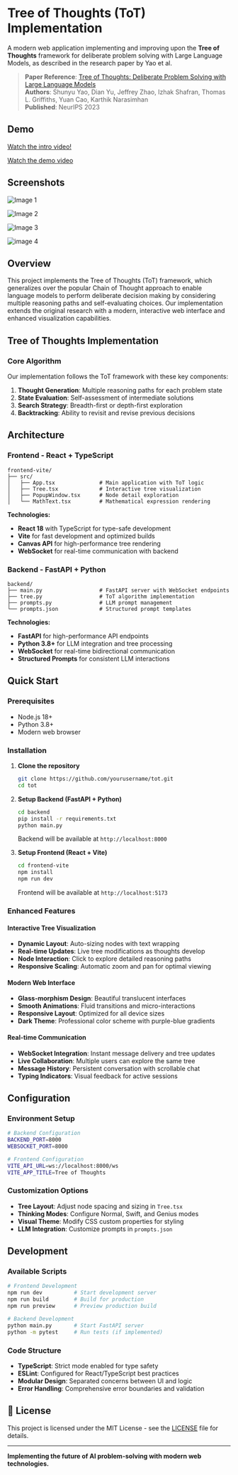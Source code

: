 # Tree of Thoughts (ToT) Implementation

A modern web application implementing and improving upon the **Tree of Thoughts** framework for deliberate problem solving with Large Language Models, as described in the research paper by Yao et al.

> **Paper Reference**: [Tree of Thoughts: Deliberate Problem Solving with Large Language Models](https://arxiv.org/abs/2305.10601)  
> **Authors**: Shunyu Yao, Dian Yu, Jeffrey Zhao, Izhak Shafran, Thomas L. Griffiths, Yuan Cao, Karthik Narasimhan  
> **Published**: NeurIPS 2023

## Demo

[Watch the intro video!](https://www.youtube.com/watch?v=DQgDHpB9s6c)

[Watch the demo video](https://youtu.be/m7taCYxkgDk)

## Screenshots

![Image 1](images/Screenshot%202025-09-14%20at%2012.12.32 PM.png)

![Image 2](images/Screenshot%202025-09-14%20at%2012.12.45 PM.png)

![Image 3](images/Screenshot%202025-09-14%20at%2012.13.05 PM.png)

![image 4](images/Screenshot%202025-09-14%20at%2012.13.14 PM.png)

## Overview

This project implements the Tree of Thoughts (ToT) framework, which generalizes over the popular Chain of Thought approach to enable language models to perform deliberate decision making by considering multiple reasoning paths and self-evaluating choices. Our implementation extends the original research with a modern, interactive web interface and enhanced visualization capabilities.

## Tree of Thoughts Implementation

### Core Algorithm
Our implementation follows the ToT framework with these key components:

1. **Thought Generation**: Multiple reasoning paths for each problem state
2. **State Evaluation**: Self-assessment of intermediate solutions
3. **Search Strategy**: Breadth-first or depth-first exploration
4. **Backtracking**: Ability to revisit and revise previous decisions


## Architecture

### Frontend - React + TypeScript
```
frontend-vite/
├── src/
│   ├── App.tsx              # Main application with ToT logic
│   ├── Tree.tsx             # Interactive tree visualization
│   ├── PopupWindow.tsx      # Node detail exploration
│   └── MathText.tsx         # Mathematical expression rendering
```

**Technologies:**
- **React 18** with TypeScript for type-safe development
- **Vite** for fast development and optimized builds
- **Canvas API** for high-performance tree rendering
- **WebSocket** for real-time communication with backend

### Backend - FastAPI + Python
```
backend/
├── main.py                  # FastAPI server with WebSocket endpoints
├── tree.py                  # ToT algorithm implementation
├── prompts.py               # LLM prompt management
└── prompts.json             # Structured prompt templates
```

**Technologies:**
- **FastAPI** for high-performance API endpoints
- **Python 3.8+** for LLM integration and tree processing
- **WebSocket** for real-time bidirectional communication
- **Structured Prompts** for consistent LLM interactions

## Quick Start

### Prerequisites
- Node.js 18+
- Python 3.8+
- Modern web browser

### Installation

1. **Clone the repository**
   ```bash
   git clone https://github.com/yourusername/tot.git
   cd tot
   ```

2. **Setup Backend (FastAPI + Python)**
   ```bash
   cd backend
   pip install -r requirements.txt
   python main.py
   ```
   Backend will be available at `http://localhost:8000`

3. **Setup Frontend (React + Vite)**
   ```bash
   cd frontend-vite
   npm install
   npm run dev
   ```
   Frontend will be available at `http://localhost:5173`

### Enhanced Features

#### Interactive Tree Visualization
- **Dynamic Layout**: Auto-sizing nodes with text wrapping
- **Real-time Updates**: Live tree modifications as thoughts develop
- **Node Interaction**: Click to explore detailed reasoning paths
- **Responsive Scaling**: Automatic zoom and pan for optimal viewing

#### Modern Web Interface
- **Glass-morphism Design**: Beautiful translucent interfaces
- **Smooth Animations**: Fluid transitions and micro-interactions
- **Responsive Layout**: Optimized for all device sizes
- **Dark Theme**: Professional color scheme with purple-blue gradients

#### Real-time Communication
- **WebSocket Integration**: Instant message delivery and tree updates
- **Live Collaboration**: Multiple users can explore the same tree
- **Message History**: Persistent conversation with scrollable chat
- **Typing Indicators**: Visual feedback for active sessions

## Configuration

### Environment Setup
```bash
# Backend Configuration
BACKEND_PORT=8000
WEBSOCKET_PORT=8000

# Frontend Configuration
VITE_API_URL=ws://localhost:8000/ws
VITE_APP_TITLE=Tree of Thoughts
```

### Customization Options
- **Tree Layout**: Adjust node spacing and sizing in `Tree.tsx`
- **Thinking Modes**: Configure Normal, Swift, and Genius modes
- **Visual Theme**: Modify CSS custom properties for styling
- **LLM Integration**: Customize prompts in `prompts.json`

## Development

### Available Scripts
```bash
# Frontend Development
npm run dev          # Start development server
npm run build        # Build for production
npm run preview      # Preview production build

# Backend Development
python main.py       # Start FastAPI server
python -m pytest     # Run tests (if implemented)
```

### Code Structure
- **TypeScript**: Strict mode enabled for type safety
- **ESLint**: Configured for React/TypeScript best practices
- **Modular Design**: Separated concerns between UI and logic
- **Error Handling**: Comprehensive error boundaries and validation

## 📄 License

This project is licensed under the MIT License - see the [LICENSE](LICENSE) file for details.


---

**Implementing the future of AI problem-solving with modern web technologies.**
